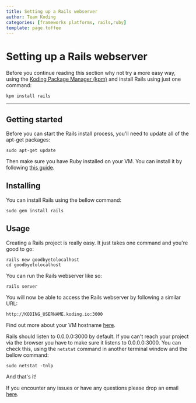 ```yaml
---
title: Setting up a Rails webserver
author: Team Koding
categories: [frameworks platforms, rails,ruby]
template: page.toffee
---
```


# Setting up a Rails webserver

Before you continue reading this section why not try a more easy way, using the [Koding Package Manager (kpm)](http://learn.koding.com/guides/getting-started-kpm/) and install Rails using just one command:

```
kpm install rails
```

***

## Getting started

Before you can start the Rails install process, you'll need to update all of the apt-get packages:

```
sudo apt-get update
```

Then make sure you have Ruby installed on your VM. You can install it by following [this guide](http://learn.koding.com/guides/getting-started-ruby/).

## Installing

You can install Rails using the bellow command:

```
sudo gem install rails
```

## Usage

Creating a Rails project is really easy. It just takes one command and you're good to go:

```
rails new goodbyetolocalhost
cd goodbyetolocalhost
```

You can run the Rails webserver like so:

```
rails server
```

You will now be able to access the Rails webserver by following a similar URL:

```
http://KODING_USERNAME.koding.io:3000
```

Find out more about your VM hostname [here](http://learn.koding.com/faq/vm-hostname/).

Rails should listen to 0.0.0.0:3000 by default. If you can't reach your project via the browser you have to make sure it listens to 0.0.0.0:3000. You can check this, using the `netstat` command in another terminal window and the bellow command:

```
sudo netstat -tnlp
```

And that's it!

If you encounter any issues or have any questions please drop an email [here](mailto:support@koding.com).
